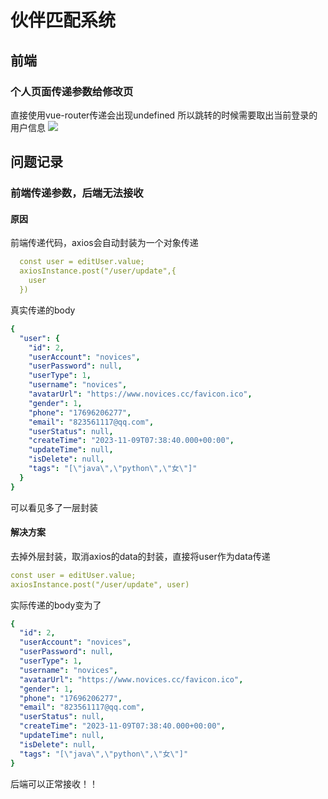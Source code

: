 # 伙伴匹配系统
## 前端
### 个人页面传递参数给修改页
直接使用vue-router传递会出现undefined
所以跳转的时候需要取出当前登录的用户信息
![](https://s2.loli.net/2023/11/20/VULb9ARZEWc1pBX.png#id=v1OOO&originHeight=834&originWidth=470&originalType=binary&ratio=1&rotation=0&showTitle=false&status=done&style=none&title=)
## 问题记录
### 前端传递参数，后端无法接收
#### 原因
前端传递代码，axios会自动封装为一个对象传递
```yaml
  const user = editUser.value;
  axiosInstance.post("/user/update",{
    user
  })
```
真实传递的body
```yaml
{
  "user": {
    "id": 2,
    "userAccount": "novices",
    "userPassword": null,
    "userType": 1,
    "username": "novices",
    "avatarUrl": "https://www.novices.cc/favicon.ico",
    "gender": 1,
    "phone": "17696206277",
    "email": "823561117@qq.com",
    "userStatus": null,
    "createTime": "2023-11-09T07:38:40.000+00:00",
    "updateTime": null,
    "isDelete": null,
    "tags": "[\"java\",\"python\",\"女\"]"
  }
}
```
可以看见多了一层封装
#### 解决方案
去掉外层封装，取消axios的data的封装，直接将user作为data传递
```yaml
const user = editUser.value;
axiosInstance.post("/user/update", user)
```
实际传递的body变为了
```yaml
{
  "id": 2,
  "userAccount": "novices",
  "userPassword": null,
  "userType": 1,
  "username": "novices",
  "avatarUrl": "https://www.novices.cc/favicon.ico",
  "gender": 1,
  "phone": "17696206277",
  "email": "823561117@qq.com",
  "userStatus": null,
  "createTime": "2023-11-09T07:38:40.000+00:00",
  "updateTime": null,
  "isDelete": null,
  "tags": "[\"java\",\"python\",\"女\"]"
}
```
后端可以正常接收！！
